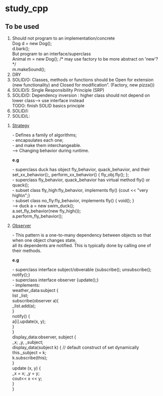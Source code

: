 # study_cpp

<h2>To be used</h2>
<ol>
    <li> Should not program to an implementation/concrete </br>
        Dog d = new Dog();  </br>
        d.bark(); </br>
         But program to an interface/superclass </br>
        Animal m = new Dog(); /* may use factory to be more abstract on 'new'? */</br>
        m.makeSound();</br>
    </li>
    <li>DRY</li>
    <li>SOLID/O: Classes, methods or functions should be Open for extension (new functionality) and Closed for modification”. (Factory, new pizza())</li>
    <li>SOLID/S: Single Responsibility Principle (SRP)</li>
    <li>SOLID/D: Dependency inversion : higher class should not depend on lower class--> use interface instead </li>
    TODO: finish SOLID basics principle
        <li>SOLID/I: </li>
        <li>SOLID/L: </li>
</ol>
<ol>
    <li>
        <a href="#">Strategy</a> </br>
        <p>
        - Defines a family of algorithms;</br>
        - encapsulates each one;</br>
        - and make them interchangeable.</br>
        --> Changing behavior during runtime.</br>
        </p>
        <b>e.g </b> </br>
        <p>
        - superclass duck has object fly_behavior, quack_behavior, and their set_xx_behavior();, perform_xx_behavior() { fly_obj.fly(); };</br>
        - superclass fly_behavior, quack_behavior has virtual method fly() or quack();</br>
        - subset class fly_high:fly_behavior, implements fly() {cout << "very high\n";}</br>
        - subset class no_fly:fly_behavior, implements fly() { void(); }</br>
        --> duck a = new swim_duck();</br>
            a.set_fly_behavior(new fly_high());</br>
            a.perform_fly_behavior();</br>
        </p>
    </li>
    <li>
        <a href="#">Observer</a></br>
        <p>
        - This pattern is a one-to-many dependency between objects so that when one object changes state,</br>
         all its dependents are notified. This is typically done by calling one of their methods.</br>
        </p>
        <b>e.g </b></br>
        <p>
        - superclass interface subject/obverable {subscribe(); unsubscribe(); notify();}</br>
        - superclass interface observer {update();}</br>
        - implements:</br>
            weather_data:subject {</br>
                list<observer> _list;</br>
                subscribe(observer a){</br>
                    _list.add(a);</br>
                }</br>
                notify() {</br>
                    a[i].update(x, y);</br>
                }</br>
            }</br>
            display_data:observer, subject {</br>
                _x; _y, _subject;</br>
                display_data(subject k) { // default construct of set dynamically</br>
                    this._subject = k;</br>
                    k.subscribe(this);</br>
                }</br>
                update (x, y) {</br>
                    _x = x; _y = y;</br>
                    cout<< x << y;</br>
                }</br>
            }</br>
        </p>
    </li>
</ol>